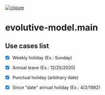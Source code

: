 [![clojure](https://circleci.com/gh/diegosanchez/clojure-evolutive-model.svg?style=shield)](https://app.circleci.com/pipelines/github/diegosanchez/clojure-evolutive-model)

# evolutive-model.main


## Use cases list

- [X] Weekly holiday (Ex.: Sunday)
- [X] Annual leave (Ex.: 12/25/2020)
- [X] Punctual holiday (arbitrary date)
- [X] Since "date" annual holiday (Ex.: 4/2/1982)

